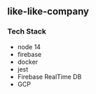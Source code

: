 ## like-like-company

### Tech Stack

- node 14
- firebase 
- docker
- jest
- Firebase RealTime DB
- GCP
